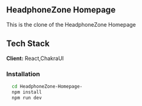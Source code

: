 ## HeadphoneZone Homepage 
This is the clone of the HeadphoneZone Homepage 


## Tech Stack

**Client:** React,ChakraUI




### Installation



```bash
  cd HeadphoneZone-Homepage-
  npm install 
  npm run dev
  
```
    

